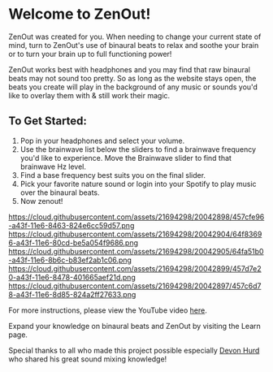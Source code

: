 <h1>Welcome to ZenOut!</h1>

ZenOut was created for you. When needing to change your current state of mind, turn to ZenOut's use of binaural 
beats to relax and soothe your brain or to turn your brain up to full functioning power! 

ZenOut works best with headphones and you may find that raw binaural beats may not sound too pretty. So as long as the website  stays open, the beats you create will play in the background of any music or sounds you'd like to overlay them with & still work their magic.

<h2>To Get Started:</h2>
<ol>
<li>Pop in your headphones and select your volume.</li>
<li>Use the brainwave list below the sliders to find a brainwave frequency you'd like to experience. Move the Brainwave slider to find that brainwave Hz level.</li>
<li>Find a base frequency best suits you on the final slider.</li>
<li>Pick your favorite nature sound or login into your Spotify to play music over the binaural beats.
<li>Now zenout!</li>
</ol>

https://cloud.githubusercontent.com/assets/21694298/20042898/457cfe96-a43f-11e6-8463-824e6cc59d57.png
https://cloud.githubusercontent.com/assets/21694298/20042904/64f83696-a43f-11e6-80cd-be5a054f9686.png
https://cloud.githubusercontent.com/assets/21694298/20042905/64fa51b0-a43f-11e6-8b6c-b83ef2ab1c06.png
https://cloud.githubusercontent.com/assets/21694298/20042899/457d7e20-a43f-11e6-8478-401665aef21d.png
https://cloud.githubusercontent.com/assets/21694298/20042897/457c6d78-a43f-11e6-8d85-824a2ff27633.png

For more instructions, please view the YouTube video <a href = "https://youtu.be/gNZgFtGTnfM">here</a>.

Expand your knowledge on binaural beats and ZenOut by visiting the Learn page.

Special thanks to all who made this project possible especially <a href = "https://github.com/HurdAudio">Devon Hurd</a> who shared his great sound mixing knowledge!

